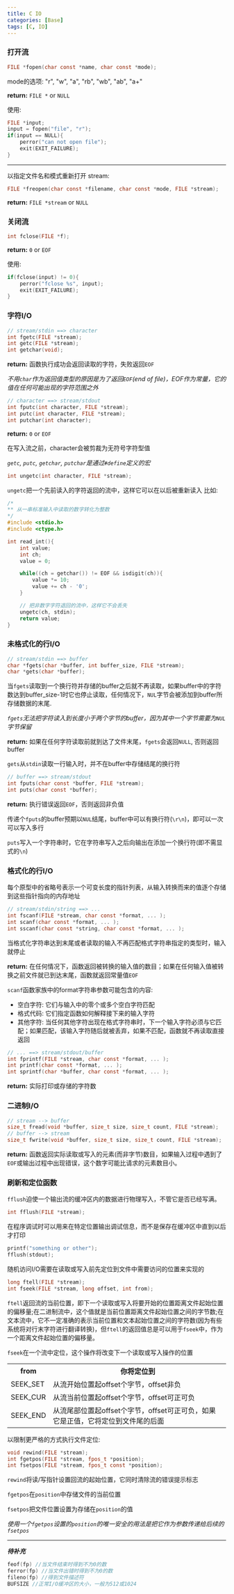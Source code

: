 ```yaml
---
title: C IO 
categories: [Base]
tags: [C, IO]
---
```


### 打开流

``` c
FILE *fopen(char const *name, char const *mode);
```
mode的选项:  "r", "w", "a", "rb", "wb", "ab", "a+"

**return:** `FILE *` or `NULL`

使用:

``` c
FILE *input;
input = fopen("file", "r");
if(input == NULL){
    perror("can not open file");
    exit(EXIT_FAILURE);
}
```
---
以指定文件名和模式重新打开 stream:

``` c
FILE *freopen(char const *filename, char const *mode, FILE *stream);
```
**return:** `FILE *stream` or `NULL`

### 关闭流

``` c
int fclose(FILE *f);
```
**return:** `0` or `EOF`

使用:

``` c
if(fclose(input) != 0){
    perror("fclose %s", input);
    exit(EXIT_FAILURE);
}
```

### 字符I/O

``` c
// stream/stdin ==> character
int fgetc(FILE *stream);
int getc(FILE *stream);
int getchar(void);
```
**return:** 函数执行成功会返回读取的字符，失败返回`EOF`

*不用`char`作为返回值类型的原因是为了返回`EOF`(end of file)，EOF作为常量，它的值在任何可能出现的字符范围之外*


``` c
// character ==> stream/stdout
int fputc(int character, FILE *stream);
int putc(int character, FILE *stream);
int putchar(int character);
```

**return:** `0` or `EOF` 

在写入流之前，character会被剪裁为无符号字符型值

*`getc`, `putc`, `getchar`, `putchar`是通过`#define`定义的宏*


``` c
int ungetc(int character, FILE *stream);
```

`ungetc`把一个先前读入的字符返回的流中，这样它可以在以后被重新读入  比如:

``` c
/*
** 从一串标准输入中读取的数字转化为整数
*/
#include <stdio.h>
#include <ctype.h>

int read_int(){
    int value;
    int ch;
    value = 0;

    while((ch = getchar()) != EOF && isdigit(ch)){
        value *= 10;
        value += ch - '0';
    }

    // 把非数字字符退回的流中，这样它不会丢失
    ungetc(ch, stdin);
    return value;
}
```

### 未格式化的行I/O

``` c
// stream/stdin ==> buffer
char *fgets(char *buffer, int buffer_size, FILE *stream);
char *gets(char *buffer);
```

当`fgets`读取到一个换行符并存储的buffer之后就不再读取，如果buffer中的字符数达到buffer_size-1时它也停止读取，任何情况下，`NUL`字节会被添加到buffer所存储数据的末尾.

*`fgets`无法把字符读入到长度小于两个字节的buffer，因为其中一个字节需要为`NUL`字节保留* 

**return:** 如果在任何字符读取前就到达了文件末尾，`fgets`会返回`NULL`, 否则返回buffer

`gets`从`stdin`读取一行输入时，并不在buffer中存储结尾的换行符

``` c
// buffer ==> stream/stdout
int fputs(char const *buffer, FILE *stream);
int puts(char const *buffer);
```

**return:** 执行错误返回`EOF`，否则返回非负值 

传递个`fputs`的buffer预期以`NUL`结尾，buffer中可以有换行符(`\r\n`)，即可以一次可以写入多行

`puts`写入一个字符串时，它在字符串写入之后向输出在添加一个换行符(即不需显式的`\n`)

### 格式化的行I/O

每个原型中的省略号表示一个可变长度的指针列表，从输入转换而来的值逐个存储到这些指针指向的内存地址

``` c
// stream/stdin/string ==> ...
int fscanf(FILE *stream, char const *format, ... );
int scanf(char const *format, ... );
int sscanf(char const *string, char const *format, ... );
```

当格式化字符串达到末尾或者读取的输入不再匹配格式字符串指定的类型时，输入就停止

**return:** 在任何情况下，函数返回被转换的输入值的数目；如果在任何输入值被转换之前文件就已到达末尾，函数就返回常量值`EOF`

`scanf`函数家族中的format字符串参数可能包含的内容:

- 空白字符: 它们与输入中的零个或多个空白字符匹配
- 格式代码: 它们指定函数如何解释接下来的输入字符
- 其他字符: 当任何其他字符出现在格式字符串时，下一个输入字符必须与它匹配；如果匹配，该输入字符随后就被丢弃，如果不匹配，函数就不再读取直接返回

``` c
// ... ==> stream/stdout/buffer
int fprintf(FILE *stream, char const *format, ... );
int printf(char const *format, ... );
int sprintf(char *buffer, char const *format, ... );
```

**return:** 实际打印或存储的字符数

### 二进制I/O

``` c
// stream --> buffer
size_t fread(void *buffer, size_t size, size_t count, FILE *stream);
// buffer --> stream
size_t fwrite(void *buffer, size_t size, size_t count, FILE *stream);
```

**return:** 函数返回实际读取或写入的元素(而非字节)数目，如果输入过程中遇到了`EOF`或输出过程中出现错误，这个数字可能比请求的元素数目小。

### 刷新和定位函数

`fflush`迫使一个输出流的缓冲区内的数据进行物理写入，不管它是否已经写满。

``` c
int fflush(FILE *stream);
```
在程序调试时可以用来在特定位置输出调试信息，而不是保存在缓冲区中直到以后才打印

``` c
printf("something or other");
fflush(stdout);
```

随机访问I/O需要在读取或写入前先定位到文件中需要访问的位置来实现的

``` c
long ftell(FILE *stream);
int fseek(FILE *stream, long offset, int from);
```

`ftell`返回流的当前位置，即下一个读取或写入将要开始的位置距离文件起始位置的偏移量;在二进制流中，这个值就是当前位置距离文件起始位置之间的字节数;在文本流中，它不一定准确的表示当前位置和文本起始位置之间的字符数(因为有些系统将对行末字符进行翻译转换)，但`ftell`的返回值总是可以用于`fseek`中，作为一个距离文件起始位置的偏移量。

`fseek`在一个流中定位，这个操作将改变下一个读取或写入操作的位置

<table class="table table-bordered table-hover">
    <tr>
        <th>from</th>     <th>你将定位到</th>
    </tr>
    <tr>
        <td>SEEK_SET</td> <td>从流开始位置起offset个字节，offset非负</td>
    </tr>
    <tr>
        <td>SEEK_CUR</td> <td>从流当前位置起offset个字节，offset可正可负</td>
    </tr>
    <tr>
        <td>SEEK_END</td> <td>从流尾部位置起offset个字节，offset可正可负，如果它是正值，它将定位到文件尾的后面</td>
    </tr>
</table>

以限制更严格的方式执行文件定位:

``` c
void rewind(FILE *stream);
int fgetpos(FILE *stream, fpos_t *position);
int fsetpos(FILE *stream, fpos_t const *position);
```
`rewind`将读/写指针设置回流的起始位置，它同时清除流的错误提示标志

`fgetpos`在`position`中存储文件的当前位置

`fsetpos`把文件位置设置为存储在`position`的值

*使用一个`fgetpos`设置的`position`的唯一安全的用法是把它作为参数传递给后续的`fsetpos`*

---

***待补充***

``` c
feof(fp) //当文件结束时得到不为0的数
ferror(fp) //当文件出错时得到不为0的数
fileno(fp) //得到文件描述符
BUFSIZE //正常I/O缓冲区的大小，一般为512或1024
```
